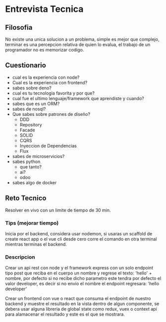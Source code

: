 # Entrevista Tecnica

## Filosofia

No existe una unica solucion a un problema, simple es mejor que complejo, terminar es una percepcion relativa de quien lo evalua, el trabajo de un programador no es memorizar codigo.

## Cuestionario

- cual es la experiencia con node?
- Cual es la experiencia con frontend?
- sabes sobre deno?
- cual es tu tecnologia favorita y por que?
- cual fue el ultimo lenguaje/framework que aprendiste y cuando?
- sabes que es un ORM?
- sabes de nosql?
- Que sabes sobre patrones de diseño?
  - DDD
  - Repository
  - Facade
  - SOLID
  - CQRS
  - Inyeccion de Dependencias
  - Flux
- sabes de microservicios?
- sabes python
  - que tanto?
  - ai?
  - odoo
- sabes algo de docker

## Reto Tecnico

Resolver en vivo con un limite de tiempo de 30 min.

### Tips (mejorar tiempo)

Inicia por el backend, considera usar nodemon, si usaras un scaffold de create react app o el vue cli desde cero corre el comando en otra terminal mientras terminas el backend.

### Descripcion

Crear un api rest con node y el framework express con un solo endpoint tipo post que reciba en el cuerpo un nombre y regrese el texto: 'hello' + nombre, por defecto si no recibe dicho parametro este tendra por defecto el valor developer, es decir si no envio el nombre el endpoint regresara: 'hello developer'

Crear un frontend con vue o react que consuma el endpoint de nuestro backend y muestre el resultado en la vista dentro de algun componente, se debera usar alguna libreria de global state como redux, vuex o context api para alamacenar el resultado y este es el que se mostrara.
